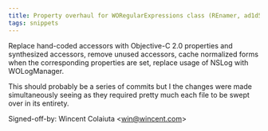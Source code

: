 ```yaml
---
title: Property overhaul for WORegularExpressions class (REnamer, ad1d5bb)
tags: snippets
---
```


Replace hand-coded accessors with Objective-C 2.0 properties and synthesized accessors, remove unused accessors, cache normalized forms when the corresponding properties are set, replace usage of NSLog with WOLogManager.

This should probably be a series of commits but I the changes were made simultaneously seeing as they required pretty much each file to be swept over in its entirety.

Signed-off-by: Wincent Colaiuta &lt;win@wincent.com&gt;
